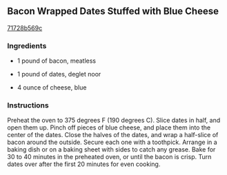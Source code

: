 ## Bacon Wrapped Dates Stuffed with Blue Cheese

[71728b569c](http://allrecipes.com/recipe/bacon-wrapped-dates-stuffed-with-blue-cheese/)

### Ingredients

 - 1 pound of bacon, meatless

 - 1 pound of dates, deglet noor

 - 4 ounce of cheese, blue

### Instructions

Preheat the oven to 375 degrees F (190 degrees C). Slice dates in half, and open them up. Pinch off pieces of blue cheese, and place them into the center of the dates. Close the halves of the dates, and wrap a half-slice of bacon around the outside. Secure each one with a toothpick. Arrange in a baking dish or on a baking sheet with sides to catch any grease. Bake for 30 to 40 minutes in the preheated oven, or until the bacon is crisp. Turn dates over after the first 20 minutes for even cooking.